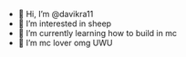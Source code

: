 - 👋 Hi, I’m @davikra11
- 👀 I’m interested in sheep
- 🌱 I’m currently learning how to build in mc
- 💞️ I’m mc lover omg UWU
